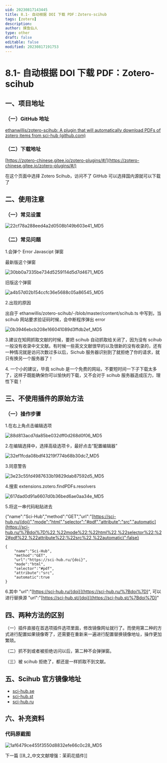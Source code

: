 ```yaml
---
uid: 20230817143445
title: 8.1- 自动根据 DOI 下载 PDF：Zotero-scihub
tags: [zotero]
description: 
author: 摸鱼仙人
type: other
draft: false
editable: false
modified: 20230817191753
---
```


# 8.1- 自动根据 DOI 下载 PDF：Zotero-scihub

## 一、项目地址

### （一）GitHub 地址

[ethanwillis/zotero-scihub: A plugin that will automatically download PDFs of zotero items from sci-hub (github.com)](https://github.com/ethanwillis/zotero-scihub)

### （二）下载地址

[https://zotero-chinese.gitee.io/zotero-plugins/#/](https://zotero-chinese.gitee.io/zotero-plugins/#/)

在这个页面中选择 Zotero Scihub，访问不了 GitHub 可以选择国内源就可以下载了

## 二、使用注意

### （一）常见设置

![22cf78a288eed4a2d0508b149b603e41_MD5](https://cdn.pkmer.cn/images/202308171542003.png!pkmer)

### （二）常见问题

1.会弹个 Error Javascipt 弹窗

最新版这个弹窗

![30bb0a7335be734d5259114d5d7d4671_MD5](https://cdn.pkmer.cn/images/202308171542004.png!pkmer)

旧版这个弹窗

![a4b57d02b154ccfc36e5688c05a86545_MD5](https://cdn.pkmer.cn/images/202308171542005.png!pkmer)

2.出现的原因

出自于 ethanwillis/zotero-scihub/-/blob/master/content/scihub.ts 中写到，当 scihub 网站要求验证码时候，会中断程序弹出 error

![0b3946ebcb208e166041089d3ffdb2ef_MD5](https://cdn.pkmer.cn/images/202308171542006.png!pkmer)

3.建议在知网抓取文献的时候，要把 scihub 自动抓取给关闭了，因为没有 scihub 一般没有收录中文文献。有时候一些英文文献很早的以及很新的没有收录的，还有一种情况就是访问次数过多以后，Sichub 服务器识别到了就拒绝了你的请求，就只有换另一个服务器了！

4\. 一个小的建议，毕竟 scihub 是一个免费的网站，不要短时间一下子下载太多了，这样子既能确保你可以愉快的下载，又不会对于 scihub 服务器造成压力，理性下载！

## 三、不使用插件的原始方法

### （一）操作步骤

1.在右上角点击编辑选项

![88d813acd7da85be032dff0d268d0f06_MD5](https://cdn.pkmer.cn/images/202308171542007.png!pkmer)

2.在编辑选择中，选择高级选项卡，最好点击“配置编辑器”

![32ef1fcda08bdf43219f774b68b30dc7_MD5](https://cdn.pkmer.cn/images/202308171542008.png!pkmer)

3.同意警告

![3e23c55fd4987633b19829dab87592d5_MD5](https://cdn.pkmer.cn/images/202308171542009.png!pkmer)

4.搜索 extensions.zotero.findPDFs.resolvers

![617dad0d91a6607d0b36bed6ae0aa34e_MD5](https://cdn.pkmer.cn/images/202308171542010.png!pkmer)

5.将这一串代码粘贴进去

{"name":"Sci-Hub","method":"GET","url":"[https://sci-hub.ru/{doi}","mode":"html","selector":"#pdf","attribute":"src","automatic](https://sci-hub.ru/%7Bdoi%7D%22,%22mode%22:%22html%22,%22selector%22:%22#pdf%22,%22attribute%22:%22src%22,%22automatic)":false}

```
{
    "name":"Sci-Hub",
    "method":"GET",
    "url":"https://sci-hub.ru/{doi}",
    "mode":"html",
    "selector":"#pdf",
    "attribute":"src",
    "automatic":true
}

```

6.其中 "url":"[https://sci-hub.ru/{doi}](https://sci-hub.ru/%7Bdoi%7D)", 可以进行替换源 "url":"[https://sci-hub.st/{doi}](https://sci-hub.st/%7Bdoi%7D)"

## 四、两种方法的区别

（一）插件直接在首选项插件选项里面，修改镜像网址就行了。而使用第二种的方式进行配置如果镜像寄了，还需要在重新来一遍进行配置替换镜像地址，操作更加繁琐。

（二）抓不到或者被拒绝访问以后，第二种不会弹弹窗。

（三）被 scihub 拒绝了，都还是一样抓取不到文献。

## 五、Scihub 官方镜像地址

- [sci-hub.se](https://sci-hub.se/)
- [sci-hub.st](https://sci-hub.st/)
- [sci-hub.ru](https://sci-hub.ru/)

## 六、补充资料

### 代码原截图

![1af6479ce455f3550d8832efe66c0c28_MD5](https://cdn.pkmer.cn/images/202308171542011.png!pkmer)

下一篇 [[8_2_中文文献增强：茉莉花插件]]